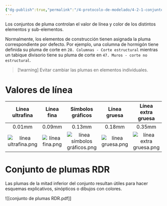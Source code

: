 ```yaml
---
{"dg-publish":true,"permalink":"/4-protocolo-de-modelado/4-2-1-conjunto-de-plumas/","created":"2025-01-28T09:52:04.695-03:00","updated":"2025-01-29T10:28:33.539-03:00"}
---
```


Los conjuntos de pluma controlan el valor de línea y color de los distintos elementos y sub-elementos.

Normalmente, los elementos de construcción tienen asignada la pluma correspondiente por defecto. Por ejemplo, una columna de hormigón tiene definida su pluma de corte en `28. Columnas - Corte estructural` mientras un tabique divisorio tiene su pluma de corte en `47. Muros - corte no estructural`. 

> [!warning] Evitar cambiar las plumas en elementos individuales.

# Valores de línea

|     Línea ultrafina      |     Línea fina      |        Símbolos gráficos         |     Línea gruesa      |     Línea extra gruesa      |     Línea ultra gruesa     |
| :----------------------: | :-----------------: | :------------------------------: | :-------------------: | :-------------------------: | :------------------------: |
|          0.01mm          |       0.09mm        |              0.13mm              |        0.18mm         |           0.35mm            |           1.00mm           |
| ![línea ultrafina.png](/img/user/1000.%20Assets/1000.%20Im%C3%A1genes/l%C3%ADnea%20ultrafina.png) | ![línea fina.png](/img/user/1000.%20Assets/1000.%20Im%C3%A1genes/l%C3%ADnea%20fina.png) | ![línea símbolos gráficos.png](/img/user/1000.%20Assets/1000.%20Im%C3%A1genes/l%C3%ADnea%20s%C3%ADmbolos%20gr%C3%A1ficos.png) | ![línea gruesa.png](/img/user/1000.%20Assets/1000.%20Im%C3%A1genes/l%C3%ADnea%20gruesa.png) | ![línea extra gruesa.png](/img/user/1000.%20Assets/1000.%20Im%C3%A1genes/l%C3%ADnea%20extra%20gruesa.png) | ![línea ultragruesa.png](/img/user/1000.%20Assets/1000.%20Im%C3%A1genes/l%C3%ADnea%20ultragruesa.png) |
# Conjunto de plumas RDR

Las plumas de la mitad inferior del conjunto resultan útiles para hacer esquemas explicativos, sinópticos o dibujos con colores.

![[conjunto de plumas RDR.pdf]]